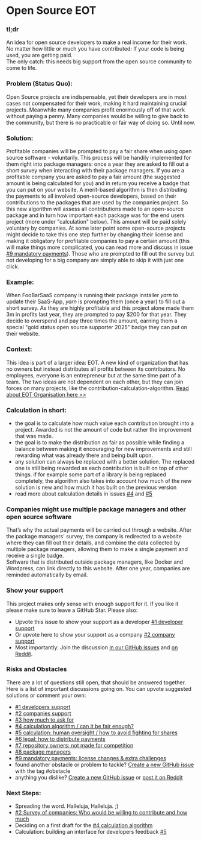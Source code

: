 # Open Source EOT

### tl;dr

An idea for open source developers to make a real income for their work. No matter how little or much you have contributed: If your code is being used, you are getting paid. \
The only catch: this needs big support from the open source community to come to life. 

### Problem (Status Quo):
Open Source projects are indispensable, yet their developers are in most cases not compensated for their work, making it hard maintaining crucial projects. Meanwhile many companies profit enormously off of that work without paying a penny. Many companies would be willing to give back to the community, but there is no practicable or fair way of doing so. Until now.

### Solution:
Profitable companies will be prompted to pay a fair share when using open source software - voluntarily. This process will be handily implemented for them right into package managers: once a year they are asked to fill out a short survey when interacting with their package managers. If you are a profitable company you are asked to pay a fair amount (the suggested amount is being calculated for you) and in return you receive a badge that you can put on your website. A merit-based algorithm is then distributing the payments to all involved open-source developers, based on their contributions to the packages that are used by the companies project. So this new algorithm will assess all contributions made to an open-source package and in turn how important each package was for the end users project (more under "calculation" below).
This amount will be paid solely voluntary by companies. At some later point some open-source projects might decide to take this one step further by changing their license and making it obligatory for profitable companies to pay a certain amount (this will make things more complicated, you can read more and discuss in issue [#9 mandatory payments](https://github.com/EOT-Projects/EOT-OpenSource/issues/9)).
Those who are prompted to fill out the survey but not developing for a big company are simply able to skip it with just one click. 

### Example:
When FooBarSaaS company is running their package installer _yarn_ to update their SaaS-App, _yarn_ is prompting them (once a year) to fill out a short survey. As they are highly profitable and this project alone made them 3m in profits last year, they are prompted to pay $200 for that year. They decide to overspend and pay three times the amount, earning them a special "gold status open source supporter 2025" badge they can put on their website. 

### Context:
This idea is part of a larger idea: EOT. A new kind of organization that has no owners but instead distributes all profits between its contributors. No employees, everyone is an entrepreneur but at the same time part of a team. The two ideas are not dependent on each other, but they can join forces on many projects, like the contribution-calculation-algorithm. [Read about EOT Organisation here >>](https://github.com/EOT-Projects/EOT-Organisation#readme)

### Calculation in short:
- the goal is to calculate how much value each contribution brought into a project. Awarded is not the amount of code but rather the improvement that was made. 
- the goal is to make the distribution as fair as possible while finding a balance between making it encouraging for new improvements and still rewarding what was already there and being built upon.
- any solution can always be replaced with a better solution. The replaced one is still being rewarded as each contribution is built on top of other things. if for example some part of a library is being replaced completely, the algorithm also takes into account how much of the new solution is new and how much it has built on the previous version
- read more about calculation details in issues [#4](https://github.com/EOT-Projects/EOT-OpenSource/issues/4) and [#5](https://github.com/EOT-Projects/EOT-OpenSource/issues/5)

### Companies might use multiple package managers and other open source software
That’s why the actual payments will be carried out through a website. After the package managers' survey, the company is redirected to a website where they can fill out their details, and combine the data collected by multiple package managers, allowing them to make a single payment and receive a single badge.   
Software that is distributed outside package managers, like Docker and Wordpress, can link directly to this website. After one year, companies are reminded  automatically by email.

### Show your support
This project makes only sense with enough support for it. If you like it please make sure to leave a GitHub Star. Please also:
- Upvote this issue to show your support as a developer [\#1 developer support](https://github.com/EOT-Projects/EOT-OpenSource/issues/1)
- Or upvote here to show your support as a company [\#2 company support](https://github.com/EOT-Projects/EOT-OpenSource/issues/2)
- Most importantly: Join the discussion [in our GitHub issues](https://github.com/EOT-Projects/EOT-OpenSource/issues/) and [on Reddit](https://www.reddit.com/r/OpenSourceEOT/). 

### Risks and Obstacles
There are a lot of questions still open, that should be answered together. Here is a list of important discussions going on. You can upvote suggested solutions or comment your own:
- [#1 developers support](https://github.com/EOT-Projects/EOT-OpenSource/issues/1)
- [#2 companies support](https://github.com/EOT-Projects/EOT-OpenSource/issues/2)
- [#3 how much to ask for](https://github.com/EOT-Projects/EOT-OpenSource/issues/3)
- [#4 calculation algorithm / can it be fair enough?](https://github.com/EOT-Projects/EOT-OpenSource/issues/4)
- [#5 calculation: human oversight / how to avoid fighting for shares](https://github.com/EOT-Projects/EOT-OpenSource/issues/5)
- [#6 legal: how to distribute payments](https://github.com/EOT-Projects/EOT-OpenSource/issues/6)
- [#7 repository owners: not made for competition](https://github.com/EOT-Projects/EOT-OpenSource/issues/7)
- [#8 package managers](https://github.com/EOT-Projects/EOT-OpenSource/issues/8)
- [#9 mandatory payments: license changes & extra challenges](https://github.com/EOT-Projects/EOT-OpenSource/issues/9)
- found another obstacle or problem to tackle? [Create a new GitHub issue](https://github.com/EOT-Projects/EOT-OpenSource/issues/) with the tag #obstacle
- anything you dislike?  [Create a new GitHub issue](https://github.com/EOT-Projects/EOT-OpenSource/issues/) or [post it on Reddit](https://www.reddit.com/r/OpenSourceEOT/) 



### Next Steps: 
- Spreading the word. Halleluja, Halleluja. ;) 
- [#2 Survey of companies: Who would be willing to contribute and how much](https://github.com/EOT-Projects/EOT-OpenSource/issues/2)
- Deciding on a first draft for the [#4 calculation algorithm](https://github.com/EOT-Projects/EOT-OpenSource/issues/4)
- Calculation: building an interface for developers feedback [#5](https://github.com/EOT-Projects/EOT-OpenSource/issues/5)



